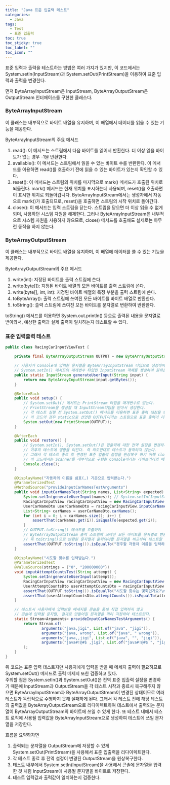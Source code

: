```yaml
---
title: "Java 표준 입출력 테스트"
categories:
  - Java
tags:
  - Test
  - 표준 입출력
toc: true
toc_sticky: true
toc_label: ""
toc_icon: ""
---
```


표준 입력과 출력을 테스트하는 방법은 여러 가지가 있지만, 이 코드에서는 System.setIn(InputStream)과 System.setOut(PrintStream)을 이용하여 표준 입력과 출력을 변경한다.<br>

먼저 ByteArrayInputStream은 InputStream, ByteArrayOutputStream은 OutputStream 인터페이스를 구현한 클래스다.<br>

### ByteArrayInputStream
이 클래스는 내부적으로 바이트 배열을 유지하며, 이 배열에서 데이터를 읽을 수 있는 기능을 제공한다.<br>

ByteArrayInputStream의 주요 메서드
1. read(): 이 메서드는 스트림에서 다음 바이트를 읽어서 반환한다. 더 이상 읽을 바이트가 없는 경우 -1을 반환한다.
2. available(): 이 메서드는 스트림에서 읽을 수 있는 바이트 수를 반환한다. 이 메서드를 이용하면 read()를 호출하기 전에 읽을 수 있는 바이트가 있는지 확인할 수 있다.
3. reset(): 이 메서드는 스트림의 위치를 마지막으로 mark() 메서드가 호출된 위치로 되돌린다. mark() 메서드는 현재 위치를 표시하는데 사용되며, reset()을 호출하면 이 표시한 위치로 되돌아갑니다. ByteArrayInputStream에서는 생성자에서 자동으로 mark()가 호출되므로, reset()을 호출하면 스트림의 시작 위치로 돌아간다.
4. close(): 이 메서드는 입력 스트림을 닫는다. 스트림을 닫으면 더 이상 읽을 수 없게 되며, 사용하던 시스템 자원을 해제한다. 그러나 ByteArrayInputStream은 내부적으로 시스템 자원을 사용하지 않으므로, close() 메서드를 호출해도 실제로는 아무런 동작을 하지 않는다.


### ByteArrayOutputStream
이 클래스는 내부적으로 바이트 배열을 유지하며, 이 배열에 데이터를 쓸 수 있는 기능을 제공한다.<br>

ByteArrayOutputStream의 주요 메서드
1. write(int): 지정된 바이트를 출력 스트림에 쓴다.
2. write(byte[]): 지정된 바이트 배열의 모든 바이트를 출력 스트림에 쓴다.
3. write(byte[], int, int): 지정된 바이트 배열의 특정 부분을 출력 스트림에 쓴다.
4. toByteArray(): 출력 스트림에 쓰여진 모든 바이트를 바이트 배열로 반환한다.
5. toString(): 출력 스트림에 쓰여진 모든 바이트를 문자열로 변환하여 반환한다.

toString() 메서드를 이용하면 System.out.println() 등으로 출력된 내용을 문자열로 받아와서, 예상한 출력과 실제 출력이 일치하는지 테스트할 수 있다.

### 표준 입력출력 테스트
```java
public class RacingCarInputViewTest {

    private final ByteArrayOutputStream OUTPUT = new ByteArrayOutputStream();

    // 사용자가 Console에 입력한 문자열을 ByteArrayInputStream 타입으로 생성하여 
    // System.setIn() 메서드의 매개변수 타입인 InputStream 객체를 생성하여 원하는 입력 값을 넣어준다.
    public static InputStream generateUserInput(String input) {
        return new ByteArrayInputStream(input.getBytes()); 
    }

    @BeforeEach
    public void setup() {
        // System.setOut() 메서드는 PrintStream 타입을 매개변수로 받는다.
        // PrintStream을 생성할 때 InputStream타입을 받아서 생성한다.
        // 각 테스트 실행 전 System.setOut() 메서드를 이용하면 표준 출력 대상을 변경할 수 있는데, 
        // 이 코드의 경우 static으로 선언한 OUTPUT이라는 스트림으로 표준 출력이 리다이렉트된다.
        System.setOut(new PrintStream(OUTPUT));
    }

    @AfterEach
    public void restore() {
        // System.setIn(), System.setOut()은 입출력에 대한 전역 설정을 변경하기 때문에
        // 이후의 테스트에 영향을 미친다. 즉 의도한대로 테스트가 동작하지 않는다.
        // 그래서 각 테스트 종료 후 변경된 표준 입출력 설정을 원상복구 하기 위해 close()를 호출하여 초기화한다.
        // 이 코드에서는 Scanner를 내부적으로 구현한 Console이라는 라이브러리의 메서드를 사용했다.
        Console.close();
    }

    @DisplayName("자동차의 이름을 쉼표(,) 기준으로 입력받는다.")
    @ParameterizedTest
    @MethodSource("provideInputCarNamesTestArguments")
    public void inputCarNamesTest(String names, List<String> expected) {
        System.setIn(generateUserInput(names)); // System.setIn(InputStream)을 이용하여 테스트할 입력을 받는다.
        RacingCarInputView racingCarInputView = new RacingCarInputView();
        UserCarNameDto userCarNameDto = racingCarInputView.inputCarNames();
        List<String> carNames = userCarNameDto.carNames();
        for (int i = 0; i < carNames.size(); i++) {
            assertThat(carNames.get(i)).isEqualTo(expected.get(i));
        }
        // OUTPUT.toString() 메서드를 호출하여 
        // ByteArrayOutputStream 출력 스트림에 쓰여진 모든 바이트를 문자열로 변환하여 반환한다.
        // 즉 toString()으로 반환된 문자열과 출력되야할 문자열을 비교하여 테스트할 수 있다.
        assertThat(OUTPUT.toString()).isEqualTo("경주할 자동차 이름을 입력하세요.(이름은 쉼표(,) 기준으로 구분)\n");
    }

    @DisplayName("시도할 횟수를 입력받는다.")
    @ParameterizedTest
    @ValueSource(strings = {"0", "200000000"})
    void inputAttemptCountsTest(String attempt) {
        System.setIn(generateUserInput(attempt));
        RacingCarInputView racingCarInputView = new RacingCarInputView();
        UserAttemptCountsDto userAttemptCountsDto = racingCarInputView.inputAttemptCounts();
        assertThat(OUTPUT.toString()).isEqualTo("시도할 횟수는 몇회인가요?\n");
        assertThat(userAttemptCountsDto.attemptCounts()).isEqualTo(attempt);
    }

    // 테스트시 사용자에게 입력받을 메세지를 콘솔을 통해 직접 입력하지 않고
    // 콘솔에 입력될 문자열, 결과로 만들어질 문자열을 미리 지정하여 테스트한다.
    static Stream<Arguments> provideInputCarNamesTestArguments() {
        return Stream.of(
                arguments("java,jigi", List.of("java", "jigi")),
                arguments("java, wrong", List.of("java", " wrong")),
                arguments("java,,jigi", List.of("java", "", "jigi")),
                arguments("java#!@#$ ,jigi", List.of("java#!@#$ ", "jigi"))
        );
    }
}
```

위 코드는 표준 입력 테스트지만 사용자에게 입력을 받을 때 메세지 출력이 필요하므로 System.setOut() 메서드로 출력 메세지 또한 검증하고 있다.<br>
주의할 점은 System.setIn()과 System.setOut()은 전역 표준 입출력 설정을 변경하기 때문에 
InputStream과 OutputStream을 각 테스트 시작과 종료시 복구해주지 않으면
ByteArrayInputStream과 ByteArrayOutputStream이 변경된 상태이므로 여러 테스트가 독립적으로 수행하지 못해 실패하게 된다.
그래서 각 테스트 전에 해당 테스트의 출력값을 ByteArrayOutputStream으로 리다이렉트하여 테스트에서 출력되는 문자열이
ByteArrayOutputStream의 바이트에 쓰일 수 있게 한다.
또 테스트 내에서 테스트 로직에 사용될 입력값을 ByteArrayInputStream으로 생성하여 테스트에 쓰일 문자열을 저장한다.

흐름을 요약하자면
1. 출력되는 문자열을 OutputStream에 저장할 수 있게 System.setOut(PrintStream)을 사용해서 표준 입출력을 리다이렉트한다.
2. 각 테스트 종료 후 전역 설정이 변경된 OutputStream을 원상복구한다.
3. 테스트 내부에서 System.setIn(InputStream)을 사용해서 콘솔에 문자열을 입력한 것 처럼 InputStream에 사용될 문자열을 바이트로 저장한다.
4. 테스트 입력값과 출력값이 일치하는지 검증한다.
